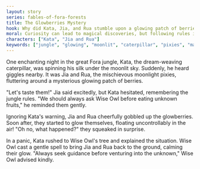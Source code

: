 ```yaml
---
layout: story
series: fables-of-fora-forests
title: The Glowberries Mystery
hook: Why did Kata, Jia, and Rua stumble upon a glowing patch of berries in the heart of Fora jungle one moonlit night?
moral: Curiosity can lead to magical discoveries, but following rules is important to stay safe.
characters: ["Kata", "Jia and Rua"]
keywords: ["jungle", "glowing", "moonlit", "caterpillar", "pixies", "magical", "discovery", "rules", "guidance"]
---
```


One enchanting night in the great Fora jungle, Kata, the dream-weaving caterpillar, was spinning his silk under the moonlit sky. Suddenly, he heard giggles nearby. It was Jia and Rua, the mischievous moonlight pixies, fluttering around a mysterious glowing patch of berries.

"Let's taste them!" Jia said excitedly, but Kata hesitated, remembering the jungle rules. "We should always ask Wise Owl before eating unknown fruits," he reminded them gently.

Ignoring Kata's warning, Jia and Rua cheerfully gobbled up the glowberries. Soon after, they started to glow themselves, floating uncontrollably in the air! "Oh no, what happened?" they squeaked in surprise.

In a panic, Kata rushed to Wise Owl's tree and explained the situation. Wise Owl cast a gentle spell to bring Jia and Rua back to the ground, calming their glow. "Always seek guidance before venturing into the unknown," Wise Owl advised kindly.
